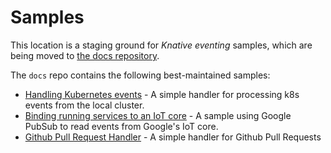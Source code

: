 # Samples

This location is a staging ground for _Knative eventing_ samples, which are being moved to [the docs repository](https://github.com/knative/docs/tree/master/eventing/samples).

The `docs` repo contains the following best-maintained samples:

* [Handling Kubernetes events](https://github.com/knative/docs/tree/master/eventing/samples/k8s-events) -
  A simple handler for processing k8s events from the local cluster.
* [Binding running services to an IoT core](https://github.com/knative/docs/tree/master/eventing/samples/event-flow) -
  A sample using Google PubSub to read events from Google's IoT core.
* [Github Pull Request Handler](https://github.com/knative/docs/tree/master/eventing/samples/github-events) -
  A simple handler for Github Pull Requests

